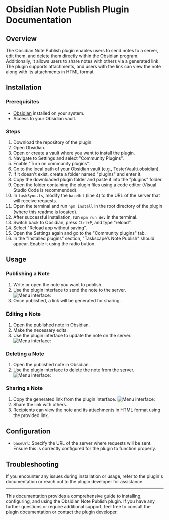 # Obsidian Note Publish Plugin Documentation

## Overview

The Obsidian Note Publish plugin enables users to send notes to a server, edit them, and delete them directly within the Obsidian program. Additionally, it allows users to share notes with others via a generated link. The plugin supports attachments, and users with the link can view the note along with its attachments in HTML format.

## Installation

### Prerequisites

- [Obsidian](https://obsidian.md/) installed on your system.
- Access to your Obsidian vault.

### Steps

1. Download the repository of the plugin.
2. Open Obsidian.
3. Open or create a vault where you want to install the plugin.
4. Navigate to Settings and select "Community Plugins".
5. Enable "Turn on community plugins".
6. Go to the local path of your Obsidian vault (e.g., TesterVault/.obsidian).
7. If it doesn't exist, create a folder named "plugins" and enter it.
8. Copy the downloaded plugin folder and paste it into the "plugins" folder.
9. Open the folder containing the plugin files using a code editor (Visual Studio Code is recommended).
10. In `taskSync.ts`, modify the `baseUrl` (line 4) to the URL of the server that will receive requests.
11. Open the terminal and run `npm install` in the root directory of the plugin (where this readme is located).
12. After successful installation, run `npm run dev` in the terminal.
13. Switch back to Obsidian, press `Ctrl+P`, and type "reload".
14. Select "Reload app without saving".
15. Open the Settings again and go to the "Community plugins" tab.
16. In the "Installed plugins" section, "Taskscape’s Note Publish" should appear. Enable it using the radio button.

## Usage

### Publishing a Note

1. Write or open the note you want to publish.
2. Use the plugin interface to send the note to the server.
![Menu interface: ](media/file-menu-publish.jpg)
3. Once published, a link will be generated for sharing.

### Editing a Note

1. Open the published note in Obsidian.
2. Make the necessary edits.
3. Use the plugin interface to update the note on the server.
![Menu interface: ](media/file-menu-update.jpg)

### Deleting a Note

1. Open the published note in Obsidian.
2. Use the plugin interface to delete the note from the server.
![Menu interface: ](media/file-menu-remove.jpg)

### Sharing a Note

1. Copy the generated link from the plugin interface.
![Menu interface: ](media/file-menu-copy-url.jpg)
2. Share the link with others.
3. Recipients can view the note and its attachments in HTML format using the provided link.

## Configuration

- `baseUrl`: Specify the URL of the server where requests will be sent. Ensure this is correctly configured for the plugin to function properly.

## Troubleshooting

If you encounter any issues during installation or usage, refer to the plugin's documentation or reach out to the plugin developer for assistance.

---

This documentation provides a comprehensive guide to installing, configuring, and using the Obsidian Note Publish plugin. If you have any further questions or require additional support, feel free to consult the plugin documentation or contact the plugin developer.
